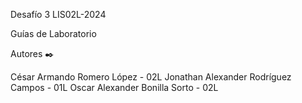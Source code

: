 Desafío 3 LIS02L-2024

Guías de Laboratorio

Autores ✒️

César Armando Romero López - 02L
Jonathan Alexander Rodríguez Campos - 01L
Oscar Alexander Bonilla Sorto - 02L

